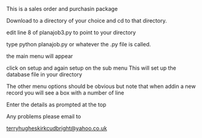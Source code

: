This is a sales order and purchasin package

Download to a directory of your choice and cd to that directory.

edit line 8 of planajob3.py to point to your directory

type python planajob.py or whatever the .py file is called.

the main menu will appear

click on setup and again setup on the sub menu This will set up the database file in your directory

The other menu options should be obvious but note that when addin a new record you will see a box with a number of line

Enter the details as prompted at the top

Any problems please email to

terryhugheskirkcudbright@yahoo.co.uk




